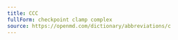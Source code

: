 ```yaml
---
title: CCC
fullForm: checkpoint clamp complex
source: https://openmd.com/dictionary/abbreviations/c
---
```

